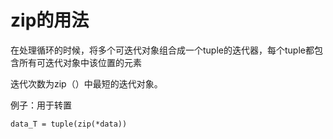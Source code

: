 # zip的用法

在处理循环的时候，将多个可迭代对象组合成一个tuple的迭代器，每个tuple都包含所有可迭代对象中该位置的元素

 

迭代次数为zip（）中最短的迭代对象。



例子：用于转置

`data_T = tuple(zip(*data))`

